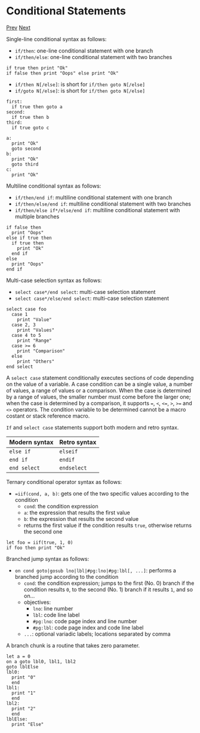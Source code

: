 # Conditional Statements

[Prev]() [Next]()

Single-line conditional syntax as follows:

* `if/then`: one-line conditional statement with one branch
* `if/then/else`: one-line conditional statement with two branches

```basic
if true then print "Ok"
if false then print "Oops" else print "Ok"
```
<!-- prg
!edit, run, title="One-line <code>if</code>", style=""
if true then print "Ok"
if false then print "Oops" else print "Ok"
-->

* `if/then N[/else]`: is short for `if/then goto N[/else]`
* `if/goto N[/else]`: is short for `if/then goto N[/else]`

```basic
first:
  if true then goto a
second:
  if true then b
third:
  if true goto c

a:
  print "Ok"
  goto second
b:
  print "Ok"
  goto third
c:
  print "Ok"
```
<!-- prg
!edit, run, title="Shortcuts of <code>if</code>", style=""
first:
  if true then goto a
second:
  if true then b
third:
  if true goto c

a:
  print "Ok"
  goto second
b:
  print "Ok"
  goto third
c:
  print "Ok"
-->

Multiline conditional syntax as follows:

* `if/then/end if`: multiline conditional statement with one branch
* `if/then/else/end if`: multiline conditional statement with two branches
* `if/then/else if*/else/end if`: multiline conditional statement with multiple branches

```basic
if false then
  print "Oops"
else if true then
  if true then
    print "Ok"
  end if
else
  print "Oops"
end if
```
<!-- prg
!edit, run, title="Multiline <code>if</code>", style=""
if false then
  print "Oops"
else if true then
  if true then
    print "Ok"
  end if
else
  print "Oops"
end if
-->

Multi-case selection syntax as follows:

* `select case*/end select`: multi-case selection statement
* `select case*/else/end select`: multi-case selection statement

```basic
select case foo
  case 1
    print "Value"
  case 2, 3
    print "Values"
  case 4 to 5
    print "Range"
  case >= 6
    print "Comparison"
  else
    print "Others"
end select
```
<!-- prg
!edit, run, title="Multi-case <code>select</code>", style=""
select case foo
  case 1
    print "Value"
  case 2, 3
    print "Values"
  case 4 to 5
    print "Range"
  case >= 6
    print "Comparison"
  else
    print "Others"
end select
-->

A `select case` statement conditionally executes sections of code depending on the value of a variable. A case condition can be a single value, a number of values, a range of values or a comparison. When the case is determined by a range of values, the smaller number must come before the larger one; when the case is determined by a comparison, it supports `=`, `<`, `<=`, `>`, `>=` and `<>` operators. The condition variable to be determined cannot be a macro costant or stack reference macro.

`If` and `select case` statements support both modern and retro syntax.

| Modern syntax | Retro syntax |
|---------------|--------------|
| `else if`     | `elseif`     |
| `end if`      | `endif`      |
| `end select`  | `endselect`  |

Ternary conditional operator syntax as follows:

* `=iif(cond, a, b)`: gets one of the two specific values according to the condition
  * `cond`: the condition expression
  * `a`: the expression that results the first value
  * `b`: the expression that results the second value
  * returns the first value if the condition results `true`, otherwise returns the second one

```basic
let foo = iif(true, 1, 0)
if foo then print "Ok"
```
<!-- prg
!edit, run, title="Ternary conditional operator", style=""
let foo = iif(true, 1, 0)
if foo then print "Ok"
-->

Branched jump syntax as follows:

* `on cond goto|gosub lno|lbl|#pg:lno|#pg:lbl[, ...]`: performs a branched jump according to the condition
  * `cond`: the condition expression; jumps to the first (No. 0) branch if the condition results `0`, to the second (No. 1) branch if it results `1`, and so on...
  * objectives:
    * `lno`: line number
    * `lbl`: code line label
    * `#pg:lno`: code page index and line number
    * `#pg:lbl`: code page index and code line label
  * `...`: optional variadic labels; locations separated by comma

A branch chunk is a routine that takes zero parameter.

```basic
let a = 0
on a goto lbl0, lbl1, lbl2
goto lblElse
lbl0:
  print "0"
  end
lbl1:
  print "1"
  end
lbl2:
  print "2"
  end
lblElse:
  print "Else"
```
<!-- prg
!edit, run, title="Branched jump with <code>on</code>", style=""
let a = 0
on a goto lbl0, lbl1, lbl2
goto lblElse
lbl0:
  print "0"
  end
lbl1:
  print "1"
  end
lbl2:
  print "2"
  end
lblElse:
  print "Else"
-->
